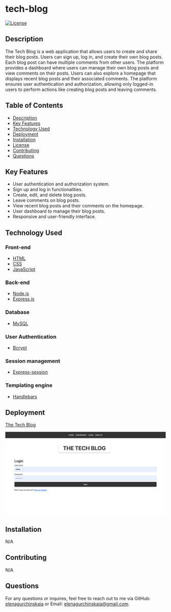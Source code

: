 # tech-blog

[![License](https://img.shields.io/badge/License-MIT-yellow.svg)](https://opensource.org/licenses/MIT)

## Description

The Tech Blog is a web application that allows users to create and share their blog posts. Users can sign up, log in, and create their own blog posts. Each blog post can have multiple comments from other users. The platform provides a dashboard where users can manage their own blog posts and view comments on their posts. Users can also explore a homepage that displays recent blog posts and their associated comments. The platform ensures user authentication and authorization, allowing only logged-in users to perform actions like creating blog posts and leaving comments.

## Table of Contents

- [Description](#description)
- [Key Features](#key-features)
- [Technology Used](#technology-used)
- [Deployment](#deployment)
- [Installation](#installation)
- [License](#e-commerce-back-end)
- [Contributing](#contributing)
- [Questions](#questions)

## Key Features

- User authentication and authorization system.
- Sign up and log in functionalities.
- Create, edit, and delete blog posts.
- Leave comments on blog posts.
- View recent blog posts and their comments on the homepage.
- User dashboard to manage their blog posts.
- Responsive and user-friendly interface.

## Technology Used

### Front-end

- [HTML](https://developer.mozilla.org/en-US/docs/Web/HTML)
- [CSS](https://developer.mozilla.org/en-US/docs/Web/CSS)
- [JavaScript](https://developer.mozilla.org/en-US/docs/Web/JavaScript)

### Back-end

- [Node.js](https://nodejs.org/)
- [Express.js](https://expressjs.com/)

### Database

- [MySQL](https://www.mysql.com/)

### User Authentication

- [Bcrypt](https://www.npmjs.com/package/bcrypt)

### Session management

- [Express-session](https://www.npmjs.com/package/express-session)

### Templating engine

- [Handlebars](https://handlebarsjs.com/)

## Deployment

[The Tech Blog](https://elenagurchinskaia.github.io/horizeon-customer-site/)

![alt text](./public/images/tech-blog.png)

## Installation

N/A

## Contributing

N/A

## Questions

For any questions or inquires, feel free to reach out to me via GitHub:
[elenagurchinskaia](https://github.com/elenagurchinskaia) or Email: elenagurchinskaia@gmail.com.
